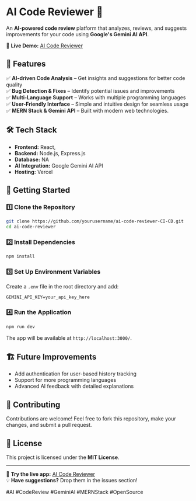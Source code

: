 # AI Code Reviewer 🚀  

An **AI-powered code review** platform that analyzes, reviews, and suggests improvements for your code using **Google's Gemini AI API**.  

🔗 **Live Demo:** [AI Code Reviewer](https://ai-code-reviewer-3abv.vercel.app/)  

## 📌 Features  
✅ **AI-driven Code Analysis** – Get insights and suggestions for better code quality  
✅ **Bug Detection & Fixes** – Identify potential issues and improvements  
✅ **Multi-Language Support** – Works with multiple programming languages  
✅ **User-Friendly Interface** – Simple and intuitive design for seamless usage  
✅ **MERN Stack & Gemini API** – Built with modern web technologies.  

## 🛠️ Tech Stack  
- **Frontend:** React,   
- **Backend:** Node.js, Express.js  
- **Database:** NA 
- **AI Integration:** Google Gemini AI API  
- **Hosting:** Vercel  

## 🚀 Getting Started  

### 1️⃣ Clone the Repository  
```bash  
git clone https://github.com/yourusername/ai-code-reviewer-CI-CD.git  
cd ai-code-reviewer  
```

### 2️⃣ Install Dependencies  
```bash  
npm install  
```

### 3️⃣ Set Up Environment Variables  
Create a `.env` file in the root directory and add:  
```env  
GEMINI_API_KEY=your_api_key_here   
```

### 4️⃣ Run the Application  
```bash  
npm run dev  
```
The app will be available at `http://localhost:3000/`.  
  
## 🏗️ Future Improvements  
- Add authentication for user-based history tracking  
- Support for more programming languages  
- Advanced AI feedback with detailed explanations  

## 🤝 Contributing  
Contributions are welcome! Feel free to fork this repository, make your changes, and submit a pull request.  

## 📜 License  
This project is licensed under the **MIT License**.  

---  

🚀 **Try the live app:** [AI Code Reviewer](https://ai-code-reviewer-3abv.vercel.app/)  
💡 **Have suggestions?** Drop them in the issues section!  

#AI #CodeReview #GeminiAI #MERNStack #OpenSource
